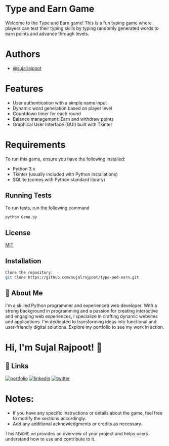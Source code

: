 
# Type and Earn Game
Welcome to the Type and Earn game! This is a fun typing game where players can test their typing skills by typing randomly generated words to earn points and advance through levels.

# Authors

- [@sujalrajpoot](https://github.com/sujalrajpoot)

# Features

- User authentication with a simple name input
- Dynamic word generation based on player level
- Countdown timer for each round
- Balance management: Earn and withdraw points
- Graphical User Interface (GUI) built with Tkinter

# Requirements

To run this game, ensure you have the following installed:

- Python 3.x
- Tkinter (usually included with Python installations)
- SQLite (comes with Python standard library)
## Running Tests

To run tests, run the following command

```python
python Game.py
```
## License

[MIT](https://choosealicense.com/licenses/mit/)


## Installation


```bash
Clone the repository:
git clone https://github.com/sujalrajpoot/type-and-earn.git
```
    
## 🚀 About Me
I'm a skilled Python programmer and experienced web developer. With a strong background in programming and a passion for creating interactive and engaging web experiences, I specialize in crafting dynamic websites and applications. I'm dedicated to transforming ideas into functional and user-friendly digital solutions. Explore my portfolio to see my work in action.
# Hi, I'm Sujal Rajpoot! 👋
## 🔗 Links
[![portfolio](https://img.shields.io/badge/my_portfolio-000?style=for-the-badge&logo=ko-fi&logoColor=white)](https://sujalrajpoot.netlify.app/)
[![linkedin](https://img.shields.io/badge/linkedin-0A66C2?style=for-the-badge&logo=linkedin&logoColor=white)](https://www.linkedin.com/in/sujal-rajpoot-469888305/)
[![twitter](https://img.shields.io/badge/twitter-1DA1F2?style=for-the-badge&logo=twitter&logoColor=white)](https://twitter.com/sujalrajpoot70)



# Notes:
- If you have any specific instructions or details about the game, feel free to modify the sections accordingly.
- Add any additional acknowledgments or credits as necessary. 

This `README.md` provides an overview of your project and helps users understand how to use and contribute to it.
